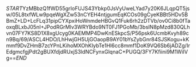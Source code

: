 $START$YzMBbzQ1fWD55grIoFUJS43Ybkp0JsVyUweLYad7y20K6JLqpQT5jsw/05L8txfWLw9pqeWgXZw53nCYEH4ntjgumEqKCOs09gCyeKBBt5HDv5BBmZ+LD+LcFLq31pipCYXpxiHoWnmdeHBGvQ1Fuk6rh2zDTVb/ov0Ci8b0fTaoxqBLxbJ05nI+JPodRGrMlv3WRYBdo9NT0FJ1PGoMb/3bsIN8pMzd830QLhvn07FY7KS8D1X8xgUcyg0KAEMMP4DwKnESkpcS/P56psk6UcmbKvyh89cn9Bq/69/ASCL4HDO/LhHwjGH5UjGOaopB9AY01bYsZybGnr84SJSKogu+kKmmf9DvZHmB7zcYPnLKihoMXOhKIybTe1Hl6cc8mmf1DoK9VQ6Sb6jADZg/IrEdgmcfgjPdt2gBUXfdjdRUxjS3ldNCFynxGlqnaC+PUGQ/3FY7Kfiini9M1WiIVg==$END$